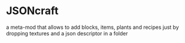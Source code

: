 # JSONcraft
a meta-mod that allows to add blocks, items, plants and recipes just by dropping textures and a json descriptor in a folder 
